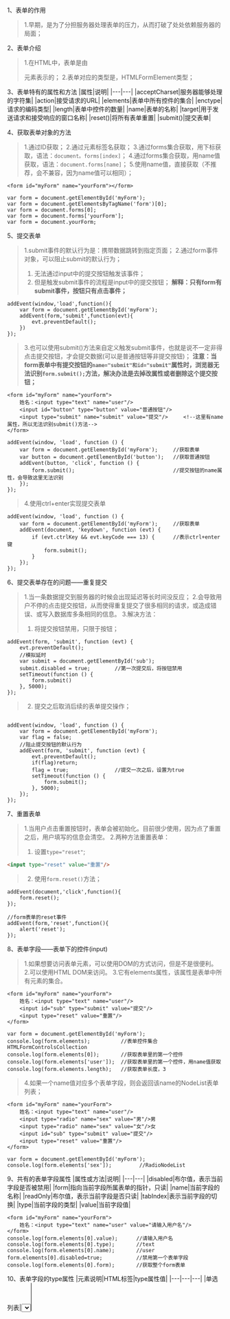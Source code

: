 1、表单的作用
> 1.早期，是为了分担服务器处理表单的压力，从而打破了处处依赖服务器的局面；

2、表单介绍
> 1.在HTML中，表单是由<form>元素表示的；
> 2.表单对应的类型是，HTMLFormElement类型；

3、表单特有的属性和方法
|属性|说明|
|---|---|
|acceptCharset|服务器能够处理的字符集|
|action|接受请求的URL|
|elements|表单中所有控件的集合|
|enctype|请求的编码类型|
|length|表单中控件的数量|
|name|表单的名称|
|target|用于发送请求和接受响应的窗口名称|
|reset()|将所有表单重置|
|submit()|提交表单|

4、获取表单<form>对象的方法
> 1.通过ID获取；
> 2.通过元素标签名获取；
> 3.通过forms集合获取，用下标获取，语法：`document。forms[index]`；
> 4.通过forms集合获取，用name值获取，语法：`document.forms[name]`；
> 5.使用name值，直接获取（不推荐，会不兼容，因为name值可以相同）；
```
<form id="myForm" name="yourForm"></form>

var form = document.getElementById('myForm');          
var form = document.getElementsByTagName('form')[0];
var form = document.forms[0];
var form = document.forms['yourForm'];
var form = document.yourForm;
```

5、提交表单
> 1.submit事件的默认行为是：携带数据跳转到指定页面；
> 2.通过form事件对象，可以阻止submit的默认行为；
> 1. 无法通过input中的提交按钮触发该事件；
> 2. 但是触发submit事件的流程是input中的提交按钮；
> **解释：只有form有submit事件，按钮只有点击事件；**
```
addEvent(window,'load',function(){
    var form = document.getElementById('myForm');
    addEvent(form,'submit',function(evt){
        evt.preventDefault();
    })
});
```
> 3.也可以使用submit()方法来自定义触发submit事件，也就是说不一定非得点击提交按钮，才会提交数据(可以是普通按钮等非提交按钮)；
> **注意：当form表单中有提交按钮的`name="submit"和id="submit"`属性时，浏览器无法识别`form.submit();`方法，解决办法是去掉改属性或者删除这个提交按钮；**
```
<form id="myForm" name="yourForm">
    姓名：<input type="text" name="user"/>
    <input id="button" type="button" value="普通按钮"/>
    <input type="submit" name="submit" value="提交"/>     <!--这里有name属性，所以无法识别submit()方法-->
</form>

addEvent(window, 'load', function () {
    var form = document.getElementById('myForm');     //获取表单
    var button = document.getElementById('button');   //获取普通按钮
    addEvent(button, 'click', function () {
        form.submit();                                //提交按钮的name属性，会导致这里无法识别
    });
});
```
> 4.使用ctrl+enter实现提交表单
```
addEvent(window, 'load', function () {
    var form = document.getElementById('myForm');     //获取表单
    addEvent(document, 'keydown', function (evt) {
        if (evt.ctrlKey && evt.keyCode === 13) {      //表示ctrl+enter键
            form.submit();
        }
    });
});
```

6、提交表单存在的问题——重复提交
> 1.当一条数据提交到服务器的时候会出现延迟等长时间没反应；
> 2.会导致用户不停的点击提交按钮，从而使得重复提交了很多相同的请求，或造成错误、或写入数据库多条相同的信息。
> 3.解决方法：
> 1. 将提交按钮禁用，只限于按钮；
```
addEvent(form, 'submit', function (evt) {
    evt.preventDefault();
    //模拟延时
    var submit = document.getElementById('sub');
    submit.disabled = true;        //第一次提交后，将按钮禁用
    setTimeout(function () {
        form.submit()
    }, 5000);
});
```
> 2. 提交之后取消后续的表单提交操作；
```

addEvent(window, 'load', function () {
    var form = document.getElementById('myForm');
    var flag = false;
    //阻止提交按钮的默认行为
    addEvent(form, 'submit', function (evt) {
        evt.preventDefault();
        if(flag)return;
        flag = true;               //提交一次之后，设置为true
        setTimeout(function () {
            form.submit();
        }, 5000);
    });
});
```

7、重置表单
> 1.当用户点击重置按钮时，表单会被初始化。目前很少使用，因为点了重置之后，用户填写的信息会清空。
> 2.两种方法重置表单：
> 1. 设置`type="reset"`;
```html
<input type="reset" value="重置"/>
```
> 2. 使用`form.reset()`方法；
```
addEvent(document,'click',function(){
    form.reset();
});
```
```
//form表单的reset事件
addEvent(form,'reset',function(){
    alert('reset');
});
```

8、表单字段——表单下的控件(input)
> 1.如果想要访问表单元素，可以使用DOM的方式访问，但是不是很便利。
> 2.可以使用HTML DOM来访问。
> 3.它有elements属性，该属性是表单中所有元素的集合。
```
<form id="myForm" name="yourForm">
    姓名：<input type="text" name="user"/>
    <input id="sub" type="submit" value="提交"/>
    <input type="reset" value="重置"/>
</form>

var form = document.getElementById('myForm');
console.log(form.elements);          //表单控件集合HTMLFormControlsCollection
console.log(form.elements[0]);       //获取表单里的第一个控件
console.log(form.elements['user']);  //获取表单里的第一个控件，用name值获取
console.log(form.elements.length);   //获取表单长度，3
```
> 4.如果一个name值对应多个表单字段，则会返回该name的NodeList表单列表；
```
<form id="myForm" name="yourForm">
    姓名：<input type="text" name="user"/>
    <input type="radio" name="sex" value="男"/>男
    <input type="radio" name="sex" value="女"/>女
    <input id="sub" type="submit" value="提交"/>
    <input type="reset" value="重置"/>
</form>

var form = document.getElementById('myForm');
console.log(form.elements['sex']);         //RadioNodeList
```

9、共有的表单字段属性
|属性或方法|说明|
|---|---|
|disabled|布尔值，表示当前字段是否被禁用|
|form|指向当前字段所属表单的指针，只读|
|name|当前字段的名称|
|readOnly|布尔值，表示当前字段是否只读|
|tabIndex|表示当前字段的切换|
|type|当前字段的类型|
|value|当前字段值|
```
<form id="myForm" name="yourForm">
    姓名：<input type="text" name="user" value="请输入用户名"/>
</form>
console.log(form.elements[0].value);      //请输入用户名
console.log(form.elements[0].type);       //text
console.log(form.elements[0].name);       //user
form.elements[0].disabled=true;           //禁用第一个表单字段
console.log(form.elements[0].form);       //获取整个form表单
```

10、表单字段的type属性
|元素说明|HTML标签|type属性值|
|---|---|---|
|单选列表|<select>|select-one|
|多选列表|<select multiple>|select-multiple|
|自定义按钮|<button>|button|
|自定义非提交按钮|<button type="button">|button|
|自定义重置按钮|<button type="reset">|reset|
|自定义提交按钮|<button type="submit">|submit|
```
<form id="myForm" name="yourForm">
    <select name="sel">
        <option>红烧猪蹄</option>
        <option>油蒙茄子</option>
    </select>
</form>
    console.log(form.elements['sel'].type);     //select-one
```

11、表单字段的共有方法
|方法|说明|
|---|---|
|focus()|将焦点定位到表单字段里|
|blur()|从元素中将焦点移走|
```
<form id="myForm" name="yourForm">
    姓名：<input type="text" name="user" value="请输入用户名"/>
</form>
form.elements['user'].focus();
form.elements['user'].blur();
```

12、表单字段共有事件
|事件名|说明|
|---|---|
|onblur|当字段失去焦点时触发|
|onchange|对于<input>和<textarea>元素，在改变value并失去焦点时触发；对于<select>元素，在改变选项时触发|
|onfocus|当前字段获取焦点时触发|
```
addEvent(user, 'focus', function () {
    console.log('触发focus事件');
});
addEvent(user, 'blur', function () {
    console.log('触发blur事件');
});
addEvent(user, 'change', function () {
    console.log('触发input的change事件');
});
```

13、文本框的类型
> 1.单行文本框
```
<input type="text"/>
```
> 2.多行文本框
```
<textarea>
```
> 3.defaultValue属性：获取默认值；
```
alert(textarea.defaultValue);
```
> 4.区别：单行文本框，在字面上有value属性；而多行文本框则没有。但是都可以通过value来获取值；
> 1. 使用HTML DOM可以获取这两个文本框的vale值；
> 2. 使用标准DOM获取多行文本框时，会出错，因为它在HTML层面没有value属性；
```
<form id="myForm" name="yourForm">
    姓名：<input type="text" name="user" value="请输入用户名">
    <br/>
    <textarea name="text">11111111111111</textarea>
</form>

    var user = form.elements['user'];
    var textarea = form.elements['text'];
    console.log(user.value);                      //请输入用户名，HTML DOm获取
    console.log(user.getAttribute('value'));      //请输入用户名，标准DOM获取
    console.log(textarea.value);                  //11111111111111，HTML DOm获取
    console.log(textarea.getAttribute('value'));  //null，标准DOM获取
```

14、选择文本框中的内容，并移入焦点
> 1.使用select()方法，可以将文本框里的所有文本选中，并且将焦点设置到文本框中。
```
var user = form.elements['user'];
user.select();     //会选中文本框中的内容，并且焦点也在该文本框中
```

15、选择文本框中的部分内容(无标准)
> 1.IE9及以上版本和Chrome浏览器：setSelectionRange()方法，无焦点
> 1. 接受两个参数，起始位置和结束位置；
```
var user = form.elements['user'];
user.setSelectionRange(0,2);                    //第0个到第2个位置
//user.setSelectionRange(0,user.value.length);  //获取文本框中的所有内容
user.focus();                                   //获取焦点，然后可以直接输入新内容
```
> 2.IE8及以下版本：IE文本范围(IE所有版本兼容)，有焦点
> 1. 从起始位置选择n个字符；
```
//从第0个位置选择1个字符
var range = user.createTextRange();    //创建一个本文范围对象
range.collapse(true);                  //将指针移到起点
range.moveStart('character',0);        //移动起点，character表示逐字移动
range.moveEnd('character',1);          //移动终点
//range.moveEnd('character',user.value.length);          //选定全部内容
range.select();    
```

16、select事件
> 1.选中文本后触发；
> 1. 在IE8及以下版本中，只要获取焦点，就会触发该事件；
> 2. 其他浏览器和IE高版本，选定文本且释放鼠标后，触发该事件；
> **注意：这里的this代表的是user对象，但是在IE8以下，创建事件采用的是attach()方法，该方法无法获取user对象，所以，这里的this在IE8以下不能使用**
```
function addEvent(obj, type, fn) {
    if (obj.addEventListener) {
        obj.addEventListener(type, fn, false);
    } else if (obj.attachEvent) {
        obj.attachEvent('on' + type, function () {
            fn.call(obj);                               //将this传递过来
        });
    }
}

addEvent(user,'select',function(){
    alert(this.value);                 //在IE8中无法显示,this不能表示user对象
});
```

17、取得选择的文本
> 1.其他浏览器和IE9以上：支持selectionStart和selectionEnd属性；
```
addEvent(user, 'select', function () {
    // alert('select');
    console.log(this.value);
    console.log("开始" + this.selectionStart);       //获取起始位置
    console.log("结束" + this.selectionEnd);         //获取终止位置
    console.log(this.value.substring(this.selectionStart,this.selectionEnd));
});                                                 //打印出选中的文本
```
> 2.IE8及以下的版本中：selection对象，属于document。这个对象保存着用户在整个文档范围内选择的文本信息；
> 1. document.selection有一个方法可以创建文本范围对象：createRange();
> 2. 这个文本范围对象有一个属性可以得到你选择的文本：text
> 3. 不能用alert打印结果
```
<form id="myForm" name="yourForm">
    姓名：<input type="text" name="user" value="请输入用户名" />
</form>

var user = form.elements['user'];
addEvent(user, 'select', function () {
     console.log(document.selection.createRange().text);
});
```

18、文本过滤输入
> 1.为了使文本框输入指定的字符，必须对输入的字符进行验证。
> 2.一种做法是提交后判断，另一种是提交之前限制某些字符；
> 3.文本过滤模式：纯数字
> 1. 禁止或屏蔽非数字键的输入，阻止非数字键的默认行为；
> 2. 验证后取消，可以先输入非法字符，然后判断，取消刚输入的文本；




|属性|说明|
|---|---|
|clientX|ww|
|clientX|ww|
|clientX|ww|
|clientX|ww|
|clientX|ww|
|clientX|ww|
|clientX|ww|
